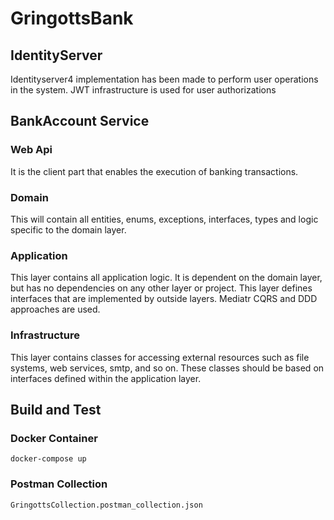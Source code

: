 # GringottsBank

## IdentityServer
Identityserver4 implementation has been made to perform user operations in the system.
JWT infrastructure is used for user authorizations 

## BankAccount Service
### Web Api
It is the client part that enables the execution of banking transactions. 

### Domain

This will contain all entities, enums, exceptions, interfaces, types and logic specific to the domain layer.

### Application

This layer contains all application logic. It is dependent on the domain layer, but has no dependencies on any other layer or project. This layer defines interfaces that are implemented by outside layers. Mediatr CQRS and DDD approaches are used.

### Infrastructure

This layer contains classes for accessing external resources such as file systems, web services, smtp, and so on. These classes should be based on interfaces defined within the application layer.

## Build and Test
### Docker Container
    docker-compose up
    
### Postman Collection
    GringottsCollection.postman_collection.json
